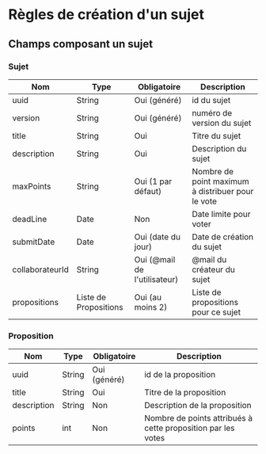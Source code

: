 # Règles de création d'un sujet

## Champs composant un sujet

### Sujet

|     Nom         |      Type           |  Obligatoire                     | Description                        |
| --------------- |---------------------|----------------------------------|----------------------------------- |
| uuid            |     String          | Oui (généré)                     | id du sujet                        |
| version         |     String          | Oui (généré)                     | numéro de version du sujet         |
| title           |     String          |      Oui                         | Titre du sujet                     |
| description     |     String          |      Oui                         | Description du sujet               |
| maxPoints       |     String          |      Oui (1 par défaut)          | Nombre de point maximum à distribuer pour le vote|
| deadLine        |     Date            |      Non                         | Date limite pour voter             |
| submitDate      |     Date            |      Oui (date du jour)          | Date de création du sujet          |
| collaborateurId |     String          |      Oui (@mail de l'utilisateur)| @mail du créateur du sujet         |
| propositions    |Liste de Propositions|      Oui (au moins 2)            | Liste de propositions pour ce sujet|

### Proposition

|     Nom         |      Type           |  Obligatoire                     | Description                       |
|-----------------|---------------------|----------------------------------|-----------------------------------|
| uuid            |     String          | Oui (généré)                     | id de la proposition              |
| title           |     String          |      Oui                         | Titre de la proposition           |
| description     |     String          |      Non                         | Description de la proposition     |
| points          |     int             |      Non                         | Nombre de points attribués à cette proposition par les votes|      
